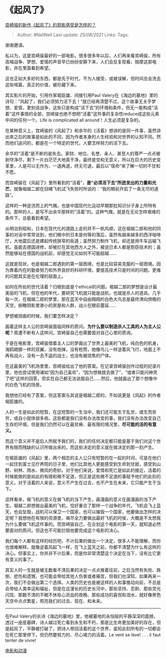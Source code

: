 # 《起风了》
[宫崎骏的新作《起风了》的观影感受是怎样的？](https://www.zhihu.com/question/20830663/answer/23193182)

> Author: #NellNell 
> Last update: *25/08/2021* 
> Links:
> Tags: 

谢谢邀请。

私以为，这是宫崎骏最好的一部电影。很多很多年以后，人们再来看宫崎骏，所有高喊战争、梦想、爱情的声音早已纷纷安静下来，人们会反复观看、揣摩这部电影，并在里面看到希望。

这也正如大多好的东西，都是先于时代，不为人接受，或被误解，但时间总会洗去这些喧嚣，真正的价值，被珍藏下来。

其实影片的开始，引用作家堀臣雄、间接引用Paul Valery在《海边的墓地》里的诗句：“风起了，我们必须努力活下去！”就已经再清楚不过，这个故事无关乎梦想、爱情，更别说战争，这些只是构成“活下去”的环境和条件，但无一能构成“活着”这件事情的全部，宫崎骏也绝不想把“活着”这件事的复杂性reduce成这些元素中间的任何一个。Life is complicated all around！人生必须是复杂的。

在某种意义上，宫崎骏的《风起了》和余华的《活着》想讲的是同一件事，虽然讲出來之后的故事是如此的不同，因为作者本身的人生经验和对世界的认知不同。然而他们追问的，都是在一个特定的世代，人要怎样努力的活下去。

余华的”活着“是不断的是失去。家财、地位、名誉、亲人、甚至人的尊严一点点被剥夺净尽，剩下一片白茫茫大地真干净，最终是空和无意义，所以在巨大的历史变革里，人是可以无作为，一退再退，终无可退，最后以“宿命”来了解一切的不甘和不愿。

而宫崎骏在《风起了》里所看到的“活着”，**是“必须活下去”所迸发出的力量和光芒**。就像堀越二郎在目睹飞机试飞失败时所说的：“我的眼前开启了一条无尽的道路”。

这样的一种逆流而上的气魄，也是中国现代化运动早期那批知识分子身上所特有的。那样的人，是写不出余华那样的“活着”的。这种气魄，就是在无论怎样艰难的条件下，总能看到希望。

从明治到昭和，日本在现代化的道路上走的并不一帆风顺，这在堀越二郎和他的同事的对话中常常谈到，他们眼中的日本是何等的落后，虽然有越来越多的西洋咖啡厅，大地震后还是建起传统狭窄的街道；虽然努力制作飞机，却还是用牛车运输飞机，虽能去德国进修，却被拦在其他西方人之外，被说日本人都是剽窃技术的；虽然能够站在德国的战机前，却感觉无论如何不可能超越……

这就是现状，也是堀越二郎遇到的第一层困境，也是比较容易克服的一层困境。因为靠着内在的勤奋努力和外界良好的科研环境，要提高技术只是时间的问题。更难的问题其实是在伦理的层面上。

如何在所处的世代活着？归根到底是个ethical的问题。堀越二郎的梦想是设计最美丽的飞机，但在他的年代，要研究飞机就只能是战机，也就是杀人的道具。几乎每一次，在堀越二郎的梦里，那在蓝天中自由翱翔的白色大鸟总是最终滑向傍晚的天空，俯瞰阴影里渺小的房屋和人群，战火在眼前蔓延……

梦想被扭曲的时候，我们要怎样决定？

画着这样主人公的宫崎骏面临同样的质问。**为什么要以制造杀人工具的人为主人公呢**？周遭不断有人这样问。宫崎骏自己也需要面对自己心里的质询。

于是在电影里，宫崎骏借着主人公的梦画出了世界上最美的飞机，纯白色的机身，海鸥翅膀一样的双翼，没有炮弹，没有枪筒，她像鸟儿一样逆着风飞行，地面上不再有战火，没有一去不返的战士，也没有被烧焦的尸体。

在这最美的飞机场景里，宫崎骏给出了他的答案。在记录宫崎骏创作过程的纪录片里，他也尝试使用诸如“因为自己喜欢”，“因为想做就去做了”，“或者只能问神灵了吧”这样的回答，但实在自己都无法说服自己……然后，他就画出了那个想像中的白色飞机的场景。

我想他已经有了答案，但这答案与其说是堀越二郎的，不如说更是《风起》的作者堀臣雄的。

人的一生是如此的短暂，在这短暂的一生当中，我们还可能生于乱世，或生而贫穷，或自小就体弱多病，这些都是我们没有办法改变的事，我们没有办法改变自己生存的环境，但是我们仍然可以在最贫瘠、最有限的境况里，**尽可能的活的有意义。**

而这个意义并不是后人所赋予我们的，我们的任何决定都只能是基于我们对这个世界有限而残缺的认识所做出来的，而这些决定的意义就在做决定的那一刻产生。

在堀臣雄的《风起》里，两个相恋的主人公只有短暂的在一起的时间，可是在他们一起住到富士见疗养院的日子里，他们比其他人更能感受到生命到甘甜，感受到山野、树林、雨水、微风的奇妙。对于他们来说，爱情和死亡是如此的接近，活着的时候能做的是如此的有限和微不足道，但正是这些微不足道的事赋予他们的此刻的意义。对于活着的人来说，意义不产生在过去，也不产生在未来，它只能产生于当下。

这样看来，做飞机的意义在做飞机的当下产生，画漫画的意义在画漫画的当下产生。堀越二郎想做出最美的飞机，恰好重合了那样一个战争的年代，飞机会飞上蓝天，也会坠毁，战机可以保卫一个国家，也可以摧毁一个国家，他要做出怎样的决定呢？我想他在有限的资源里，竭尽全力要做出最好飞机的时侯，大概是不太想我为什么要做飞机这件事的。而宫崎骏自己，在企划这个电影的第一天，就知道必然要面对的质问，但这也不可能拦阻他要完成这个电影的决心。

我们每个人都有这样的经历吧，不计后果的做出一个决定，很多人不能理解，而你也很难解释，就像逆着风起飞一样，在飞上蓝天之前，你都不清楚为什么有这样的决心。但事实上，你并非不计后果，而是你非常清楚这个决定在当下，没有比它更有意义的事了。

其实人的一生就是被无数看不清后果的决定一点点推着往前，之后当然有失败、跌倒、悲伤和遗憾，也可能会带给其他人伤害或者痛苦，但我们也深知，如果再来一次，我们不会做出第二个选择。人类的历史也是被这样的人和事推动向前，不总是会带给人类幸运和福祉，但是在这漫长的历史长河中，那些坚持、忍耐、那些灵光闪现、那数不清的不眠不休呕心沥血的夜晚、那些成功的喜悦和泪水，就好像黑色天空中点点繁星，照亮我们的过去、现在、和未来。

---

在Paul Valery的长诗《海边的墓地》里，他被墓地的永恒般的平静深深的震撼，透过一座座墓碑，诗人越过死亡看到永生和不朽，那是比生命更加美好的存在，但是起风了，平静被打破了，把诗人带回活着的这个世界，虽知此刻所有的一切都会在死亡那里停下，但仍然要努力的、尽心竭力的活着。Le vent se lève! . . . il faut tenter de vivre!

[电影和动漫](https://www.zhihu.com/collection/313818721)
